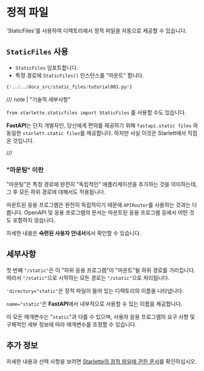 # 정적 파일

'StaticFiles'를 사용하여 디렉토리에서 정적 파일을 자동으로 제공할 수 있습니다.

## `StaticFiles` 사용

* `StaticFiles` 임포트합니다.
* 특정 경로에 `StaticFiles()` 인스턴스를 "마운트" 합니다.

```Python hl_lines="2  6"
{!../../docs_src/static_files/tutorial001.py!}
```

/// note | "기술적 세부사항"

`from starlette.staticfiles import StaticFiles` 를 사용할 수도 있습니다.

**FastAPI**는 단지 개발자인, 당신에게 편의를 제공하기 위해 `fastapi.static files` 와 동일한 `starlett.static files`를 제공합니다. 하지만 사실 이것은 Starlett에서 직접 온 것입니다.

///

### "마운팅" 이란

"마운팅"은 특정 경로에 완전히 "독립적인" 애플리케이션을 추가하는 것을 의미하는데, 그 후 모든 하위 경로에 대해서도 적용됩니다.

마운트된 응용 프로그램은 완전히 독립적이기 때문에 `APIRouter`를 사용하는 것과는 다릅니다. OpenAPI 및 응용 프로그램의 문서는 마운트된 응용 프로그램 등에서 어떤 것도 포함하지 않습니다.

자세한 내용은 **숙련된 사용자 안내서**에서 확인할 수 있습니다.

## 세부사항

첫 번째 `"/static"`은 이 "하위 응용 프로그램"이 "마운트"될 하위 경로를 가리킵니다. 따라서 `"/static"`으로 시작하는 모든 경로는 `"/static"`으로 처리됩니다.

`'directory="static"`은 정적 파일이 들어 있는 디렉토리의 이름을 나타냅니다.

`name="static"`은 **FastAPI**에서 내부적으로 사용할 수 있는 이름을 제공합니다.

이 모든 매개변수는 "`static`"과 다를 수 있으며, 사용자 응용 프로그램의 요구 사항 및 구체적인 세부 정보에 따라 매개변수를 조정할 수 있습니다.


## 추가 정보

자세한 내용과 선택 사항을 보려면 <a href="https://www.starlette.io/staticfiles/" class="external-link" target="_blank">Starlette의 정적 파일에 관한 문서</a>를 확인하십시오.
